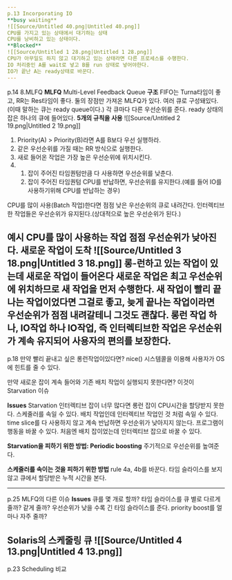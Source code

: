 ```yaml
---
p.13 Incorporating IO
**busy waiting**
![[Source/Untitled 40.png|Untitled 40.png]]
CPU를 가지고 있는 상태에서 대기하는 상태
CPU를 낭비하고 있는 상태이다.
**Blocked**
![[Source/Untitled 1 28.png|Untitled 1 28.png]]
CPU가 아무일도 하지 않고 대기하고 있는 상태라면 다른 프로세스를 수행한다.
IO 처리중인 A를 wait로 넣고 B를 run 상태로 넣어야한다.
IO가 끝난 A는 ready상태로 바꾼다.
---
```

  
p.14 8.MLFQ
**MLFQ**
Multi-Level Feedback Queue
**구조**
FIFO는 Turna타임이 좋고, RR는 Res타임이 좋다. 둘의 장점만 가져온 MLFQ가 있다.
여러 큐로 구성돼있다.(이때 말하는 큐는 ready queue이다.)
각 큐마다 다른 우선순위를 준다.
ready 상태의 잡은 하나의 큐에 들어있다.
**5개의 규칙을 사용**
![[Source/Untitled 2 19.png|Untitled 2 19.png]]
1. Priority(A) > Priority(B)라면 A를 B보다 우선 실행하라.
2. 같은 우선순위를 가질 때는 RR 방식으로 실행한다.
3. 새로 들어온 작업은 가장 높은 우선순위에 위치시킨다.
4. 1. 잡이 주어진 타임퀀텀만큼 다 사용하면 우선순위를 낮춘다.
    2. 잡이 주어진 타임퀀텀 CPU를 반납하면, 우선순위를 유지한다.(예를 들어 IO를 사용하기위해 CPU를 반납하는 경우)
  
CPU를 많이 사용(Batch 작업)한다면 점점 낮은 우선순위의 큐로 내려간다.
인터렉티브한 작업들은 우선순위가 유지된다.(상대적으로 높은 우선순위가 된다.)
  
**예시**
**CPU를 많이 사용하는 작업**
점점 우선순위가 낮아진다.
**새로운 작업이 도착**
![[Source/Untitled 3 18.png|Untitled 3 18.png]]
롱-런하고 있는 작업이 있는데 새로운 작업이 들어온다
새로운 작업은 최고 우선순위에 위치하므로 새 작업을 먼저 수행한다.
새 작업이 빨리 끝나는 작업이었다면 그걸로 좋고, 늦게 끝나는 작업이라면 우선순위가 점점 내려갈테니 그것도 괜찮다.
**롱런 작업 하나, IO작업 하나**
IO작업, 즉 인터렉티브한 작업은 우선순위가 계속 유지되어 사용자의 편의를 보장한다.
---
p.18
만약 빨리 끝내고 싶은 롱런작업이있다면?
nice() 시스템콜을 이용해 사용자가 OS에 힌트를 줄 수 있다.
  
만약 새로운 잡이 계속 들어와 기존 배치 작업이 실행되지 못한다면?
이것이 Starvation 이슈
  
**Issues**
Starvation
인터렉티브 잡이 너무 많다면 롱런 잡이 CPU시간을 할당받지 못한다.
스케줄러를 속일 수 있다.
배치 작업인데 인터렉티브 작업인 것 처럼 속일 수 있다.
time slice를 다 사용하지 않고 계속 반납하면 우선순위가 낮아지지 않는다.
프로그램이 행동을 바꿀 수 있다.
처음엔 배치 잡이었는데 인터렉티브 잡으로 바꿀 수 있다.
  
**Starvation을 피하기 위한 방법: Periodic boosting**
주기적으로 우선순위를 높여준다.
  
**스케줄러를 속이는 것을 피하기 위한 방법**
rule 4a, 4b를 바꾼다.
타임 슬라이스를 보지 않고 큐에서 할당받은 누적 시간을 본다.
  
---
p.25 MLFQ의 다른 이슈
**Issues**
큐를 몇 개로 할까?
타임 슬라이스를 큐 별로 다르게 줄까? 같게 줄까?
우선순위가 낮을 수록 긴 타임 슬라이스를 준다.
priority boost를 얼마나 자주 줄까?
  
Solaris의 스케줄링 큐
![[Source/Untitled 4 13.png|Untitled 4 13.png]]
---
p.23 Scheduling 비교